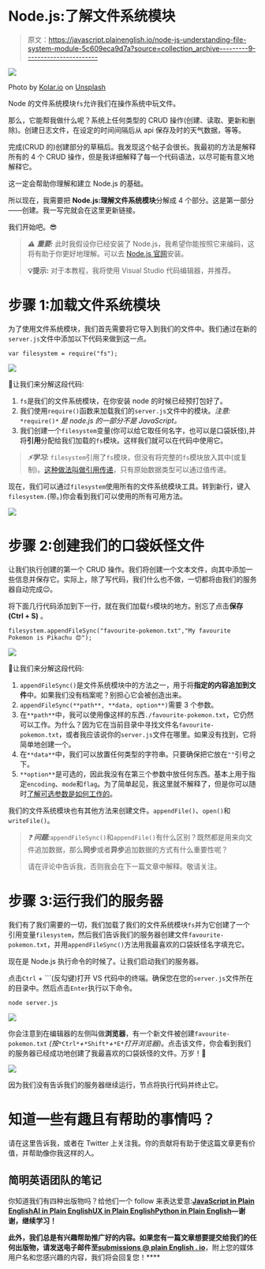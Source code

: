 # Node.js:了解文件系统模块

> 原文：<https://javascript.plainenglish.io/node-js-understanding-file-system-module-5c609eca9d7a?source=collection_archive---------9----------------------->

![](img/56905737f037e820635267e07b333cc0.png)

Photo by [Kolar.io](https://unsplash.com/@jankolar?utm_source=medium&utm_medium=referral) on [Unsplash](https://unsplash.com?utm_source=medium&utm_medium=referral)

Node 的文件系统模块`fs`允许我们在操作系统中玩文件。

那么，它能帮我做什么呢？系统上任何类型的 CRUD 操作(创建、读取、更新和删除)。创建日志文件，在设定的时间间隔后从 api 保存及时的天气数据，等等。

完成(CRUD 的)创建部分的草稿后。我发现这个帖子会很长。我最初的方法是解释所有的 4 个 CRUD 操作，但是我详细解释了每一个代码语法，以尽可能有意义地解释它。

这一定会帮助你理解和建立 Node.js 的基础。

所以现在，我需要把 **Node.js:理解文件系统模块**分解成 4 个部分。这是第一部分——创建。我一写完就会在这里更新链接。

我们开始吧。😎

> ***⚠️*** ***重要:*** 此时我假设你已经安装了 Node.js，我希望你能按照它来编码，这将有助于你更好地理解。可以去 [Node.js 官网](https://nodejs.org/en/download/)安装。
> 
> **💡提示:** 对于本教程，我将使用 Visual Studio 代码编辑器，并推荐。

# 步骤 1:加载文件系统模块

为了使用文件系统模块，我们首先需要将它导入到我们的文件中。我们通过在新的`server.js`文件中添加以下代码来做到这一点。

```
var filesystem = require("fs");
```

![](img/fa1de135c1e04a6bc1c8e8156de30575.png)

👊让我们来分解这段代码:

1.  `fs`是我们的文件系统模块，在你安装 node 的时候已经预打包好了。
2.  我们使用`require()`函数来加载我们的`server.js`文件中的模块。*注意:* `*require()*` *是 node.js 的一部分不是 JavaScript。*
3.  我们创建一个`filesystem`变量(你可以给它取任何名字，也可以是口袋妖怪),并将**引用**分配给我们加载的`fs`模块。这样我们就可以在代码中使用它。

> ***⚡学习:*** `filesystem`引用了`fs`模块，但没有将完整的`fs`模块放入其中(或复制)。[这种做法叫做引用传递](https://codeburst.io/explaining-value-vs-reference-in-javascript-647a975e12a0)，只有原始数据类型可以通过值传递。

现在，我们可以通过`filesystem`使用所有的文件系统模块工具。转到新行，键入`filesystem.`(带。)你会看到我们可以使用的所有可用方法。

![](img/29b6b1889970aad7322f5c37d1d29d0c.png)

# 步骤 2:创建我们的口袋妖怪文件

让我们执行创建的第一个 CRUD 操作。我们将创建一个文本文件，向其中添加一些信息并保存它。实际上，除了写代码，我们什么也不做，一切都将由我们的服务器自动完成😉。

将下面几行代码添加到下一行，就在我们加载`fs`模块的地方。别忘了点击**保存(Ctrl + S)** 。

```
filesystem.appendFileSync("favourite-pokemon.txt","My favourite Pokemon is Pikachu 😍");
```

![](img/606b2d2076204f050a87c8dc02fe7b19.png)

👊让我们来分解这段代码:

1.  `appendFileSync()`是文件系统模块中的方法之一，用于将**指定的内容追加到文件**中。如果我们没有档案呢？别担心它会被创造出来。
2.  `appendFileSync(**path**, **data, option**)`需要 3 个参数。
3.  在`**path**`中，我可以使用像这样的东西`./favourite-pokemon.txt`，它仍然可以工作。为什么？因为它在当前目录中寻找文件名`favourite-pokemon.txt`，或者我应该说你的`server.js`文件在哪里。如果没有找到，它将简单地创建一个。
4.  在`**data**`中，我们可以放置任何类型的字符串。只要确保把它放在`""`引号之下。
5.  `**option**`是可选的，因此我没有在第三个参数中放任何东西。基本上用于指定`encoding`、`mode`和`flag`。为了简单起见，我这里就不解释了，但是你可以随时[了解可选参数是如何工作的](https://stackoverflow.com/questions/27920892/in-fs-writefileoption-how-an-options-parameter-generally-work)。

我们的文件系统模块也有其他方法来创建文件。`appendFile()`、`open()`和`writeFile()`。

> *❓* ***问题:***`appendFileSync()`和`appendFile()`有什么区别？既然都是用来向文件追加数据，那么**同步**或者**异步**追加数据的方式有什么重要性呢？
> 
> 请在评论中告诉我，否则我会在下一篇文章中解释。敬请关注。

# 步骤 3:运行我们的服务器

我们有了我们需要的一切，我们加载了我们的文件系统模块`fs`并为它创建了一个引用变量`filesystem`，然后我们告诉我们的服务器创建文件`favourite-pokemon.txt`，并用`appendFileSync()`方法用我最喜欢的口袋妖怪名字填充它。

现在是 Node.js 执行命令的时候了。让我们启动我们的服务器。

点击`Ctrl` + ```(反勾键)打开 VS 代码中的终端。确保您在您的`server.js`文件所在的目录中。然后点击`Enter`执行以下命令。

```
node server.js
```

![](img/3ac45b143cc539ee4b387e3a932e43b4.png)

你会注意到在编辑器的左侧叫做**浏览器**，有一个新文件被创建`favourite-pokemon.txt` *(按*`*Ctrl*`*+*`*Shift*`*+*`*E*`*打开浏览器)*。点击该文件，你会看到我们的服务器已经成功地创建了我最喜欢的口袋妖怪的文件。万岁！🎉

![](img/874d31ac0c68aa57e98216670b79c87e.png)

因为我们没有告诉我们的服务器继续运行，节点将执行代码并终止它。

# 知道一些有趣且有帮助的事情吗？

请在这里告诉我，或者在 Twitter 上关注我。你的贡献将有助于使这篇文章更有价值，并帮助像你我这样的人。

## **简明英语团队的笔记**

你知道我们有四种出版物吗？给他们一个 follow 来表达爱意:[**JavaScript in Plain English**](https://medium.com/javascript-in-plain-english)[**AI in Plain English**](https://medium.com/ai-in-plain-english)[**UX in Plain English**](https://medium.com/ux-in-plain-english)[**Python in Plain English**](https://medium.com/python-in-plain-english)**—谢谢，继续学习！**

**此外，我们总是有兴趣帮助推广好的内容。如果您有一篇文章想要提交给我们的任何出版物，请发送电子邮件至[**submissions @ plain English . io**](mailto:submissions@plainenglish.io)**，附上您的媒体用户名和您感兴趣的内容，我们将会回复您！****